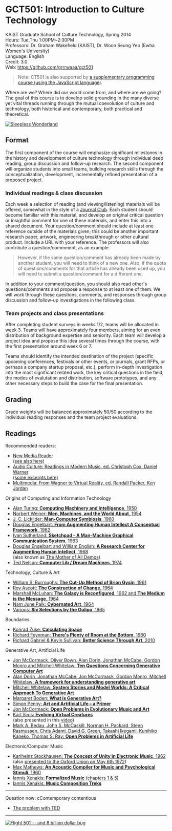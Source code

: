 # GCT501: Introduction to Culture Technology

KAIST Graduate School of Culture Technology, Spring 2014   
Hours: Tue,Thu 1:00PM~2:30PM   
Professors: Dr. Graham Wakefield (KAIST), Dr. Woon Seung Yeo (Ewha Women's University)   
Language: English   
Credit: 3.0   
Web: https://github.com/grrrwaaa/gct501

> Note: CT501 is also supported by [a supplementary programming course (using the JavaScript language](https://github.com/grrrwaaa/gct501/blob/master/js.md)). 

Where are we? Where did our world come from, and where are we going? The goal of this course is to develop solid grounding in the many diverse yet vital threads running through the mutual coevolution of culture and technology, both historical and contemporary, both practical and theoretical. 

[![Sleepless Wonderland](http://www.thisiscolossal.com/wp-content/uploads/2013/02/yang-1.jpg)](http://www.thisiscolossal.com/2013/02/yang-yongliang-silent-city/)

## Format

The first component of the course will emphasize significant milestones in the history and development of culture technology through individual deep reading, group discussion and follow-up research. The second component will organize students into small teams, building research skills through the conceptualization, development, incrementally refined presentation of a proposed project.

### Individual readings & class discussion

Each week a selection of reading (and viewing/listening) materials will be offered, somewhat in the style of a [Journal Club](http://en.wikipedia.org/wiki/Journal_club). Each student should become familiar with this material, and develop an original critical question or insightful comment for one of these materials, and enter this into a shared document. Your question/comment should include at least one reference outside of the materials given; this could be another important research paper, artwork, engineering breakthrough or other cultural product. Include a URL with your reference. The professors will also contribute a question/commment, as an example.

> However, if the same question/comment has already been made by another student, you will need to think of a new one. Also, if the quota of questions/comments for that article has already been used up, you will need to submit a question/comment for a different one. 

In addition to your comment/question, you should also read other's questions/comments and propose a response to at least one of them. We will work through these questions, comments, and responses through group discussion and follow-up investigations in the following class.

### Team projects and class presentations

After completing student surveys in weeks 1/2, teams will be allocated in week 3. Teams will have approximately four members, aiming for an even distribution of background expertise and seniority. Each team will develop a project idea and propose this idea several times through the course, with the first presentation around week 6 or 7. 

Teams should identify the intended destination of the project (specific upcoming conferences, festivals or other events, or journals, grant RFPs, or perhaps a company startup proposal, etc.), perform in-depth investigation into the most significant related work, the key critical questions in the field, the modes of evalutation and distribution, software prototypes, and any other necessary steps to build the case for the final presentation.

## Grading

Grade weights will be balanced approximately 50/50 according to the individual reading responses and the team project evaluations.

## Readings

Recommended readers: 

- [New Media Reader](http://www.newmediareader.com/)  
[(see also here)](http://www.manovich.net/vis242_winter_2006/New%20Media%20Reader%20all/)
- [Audio Culture: Readings in Modern Music, ed. Christoph Cox, Daniel Warner](http://thewire.co.uk/shop/books/audio_culture__readings_in_modern_music_-_christoph_cox_and_daniel_warner__eds__)   
[(some excerpts here)](http://www.arts.rpi.edu/public_html/century/eao12/Cox%20Warner%20Audio%20Culture.pdf)
- [Multimedia: From Wagner to Virtual Reality, ed. Randall Packer, Ken Jordan](http://www.w2vr.com/Book.html)

Origins of Computing and Information Technology

- [Alan Turing: **Computing Machinery
and Intelligence**, 1950](http://www.manovich.net/vis242_winter_2006/New%20Media%20Reader%20all/03-turing-03.pdf)
- [Norbert Weiner: **Men, Machines, and the World About**, 1954](http://www.manovich.net/vis242_winter_2006/New%20Media%20Reader%20all/04-wiener-03.pdf)
- [J. C. Licklider: **Man-Computer Symbiosis**, 1960](http://www.manovich.net/vis242_winter_2006/New%20Media%20Reader%20all/05-licklider-03.pdf)
- [Douglas Engelbart: **From Augmenting Human Intellect
A Conceptual Framework**, 1962](http://www.manovich.net/vis242_winter_2006/New%20Media%20Reader%20all/08-englebart62-03.pdf)
- [Ivan Sutherland: **Sketchpad - A Man-Machine Graphical Communication System**, 1963](http://www.manovich.net/vis242_winter_2006/New%20Media%20Reader%20all/09-sutherland-03.pdf)
- [Douglas Engelbart and William English: **A Research Center for Augmenting Human Intellect**, 1968](http://www.manovich.net/vis242_winter_2006/New%20Media%20Reader%20all/16-englebart68-03.pdf)   
(also known as [The Mother of All Demos](http://sloan.stanford.edu/mousesite/1968Demo.html))
- [Ted Nelson: **Computer Lib / Dream Machines**, 1974](http://www.manovich.net/vis242_winter_2006/New%20Media%20Reader%20all/21-nelson74-03.pdf)

Technology, Culture & Art

- [William S. Burroughs: **The Cut-Up Method of Brion Gysin**, 1961](http://www.manovich.net/vis242_winter_2006/New%20Media%20Reader%20all/07-burroughs-03.pdf)
- [Roy Ascott: **The Construction of Change**, 1964](http://www.manovich.net/vis242_winter_2006/New%20Media%20Reader%20all/10-ascott-03.pdf)
- [Marshall McLuhan: **The Galaxy is Reconfigured**, 1962 and **The Medium is the Message**, 1964](http://www.manovich.net/vis242_winter_2006/New%20Media%20Reader%20all/13-mcluhan-03.pdf)
- [Nam June Paik: **Cybernated Art**, 1964](http://www.manovich.net/vis242_winter_2006/New%20Media%20Reader%20all/15-paik-03.pdf)
- [Various: **Six Selections by the Oulipo**, 1965](http://www.manovich.net/vis242_winter_2006/New%20Media%20Reader%20all/12-oulipo-03.pdf)

Boundaries

- [Konrad Zuse: **Calculating Space**](ftp://ftp.idsia.ch/pub/juergen/zuserechnenderraum.pdf)
- [Richard Feynman: **There's Plenty of Room at the Bottom**, 1960](http://calteches.library.caltech.edu/1976/1/1960Bottom.pdf)
- [Richard Gabriel & Kevin Sullivan: **Better Science Through Art**, 2010](http://dreamsongs.net/Files/BetterScienceThroughArt.pdf)

Generative Art, Artificial Life

- [Jon McCormack, Oliver Bown, Alan Dorin, Jonathan McCabe, Gordon Monro and Mitchell Whitelaw: **Ten Questions Concerning
Generative Computer Art**](http://www.csse.monash.edu.au/~jonmc/research/Papers/TenQuestionsLJ-Preprint.pdf)
- [Alan Dorin, Jonathan McCabe, Jon McCormack, Gordon Monro, Mitchell Whitelaw: **A framework for understanding generative
art**](http://www.tandfonline.com/doi/pdf/10.1080/14626268.2012.709940)
- [Mitchell Whitelaw: **System Stories and Model Worlds: A Critical Approach To Generative Art**](http://citeseerx.ist.psu.edu/viewdoc/summary?doi=10.1.1.136.5399)
- [Margaret Boden: **What is Generative Art?**](http://research.it.uts.edu.au/creative/eae/intart/pdfs/generative-art.pdf)
- [Simon Penny: **Art and Artificial Life – a Primer**](http://simonpenny.net/texts/Resources/a_life.pdf)
- [Jon McCormack: **Open Problems in Evolutionary Music and Art**](http://www.csse.monash.edu.au/~jonmc/research/Papers/OpenProblemsSV.pdf)
- [Karl Sims: **Evolving Virtual Creatures**](http://www.karlsims.com/papers/siggraph94.pdf)   
(also presented in this [video](https://archive.org/details/sims_evolved_virtual_creatures_1994))
- [Mark A. Bedau, John S. McCaskill, Norman H. Packard, Steen Rasmussen, Chris Adami, David G. Green, Takashi Ikegami, Kunihiko Kaneko, Thomas S. Ray: **Open Problems in Artificial Life**](http://authors.library.caltech.edu/13564/1/BEDal00.pdf)

Electronic/Computer Music

- [Karlheinz Stockhausen: **The Concept of Unity in Electronic Music**, 1962](http://www.jaimeoliver.pe/courses/ci/pdf/stockhausen-1962.pdf)   
(also [presented to the Oxford Union on May 6th 1972](http://ubuweb.com/film/stockhausen_lectures5-1.html))
- [Max Mathews: **An Acoustic Compiler for Music and Psychological Stimuli**, 1960](http://www3.alcatel-lucent.com/bstj/vol40-1961/articles/bstj40-3-677.pdf)
- [Iannis Xenakis: **Formalized Music** (chapters 1 & 5)](http://wiki.dxarts.washington.edu/sandbox/groups/general/wiki/a2033/attachments/7c254/XenakisFormalizeMusic.pdf?sessionID=a3f30c5d2db2af680e2cf41f3627b42c99b9bf5f)
- [Iannis Xenakis: **Music Composition Treks**](http://music.rulitru.ru/docs/2/1010/conv_1/file1.pdf)

---

Question now: cContemporary contentious

- [The problem with TED](http://www.theguardian.com/commentisfree/2013/dec/30/we-need-to-talk-about-ted/print)

---

[![Flight 501 -- and 8 billion dollar bug](http://top-10-list.org/wp-content/uploads/2010/03/Ariane-5-Flight-501.jpg)](http://en.wikipedia.org/w/index.php?title=Ariane_5_Flight_501&redirect=no)
